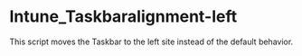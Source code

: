 # Intune_Taskbaralignment-left
This script moves the Taskbar to the left site instead of the default behavior.
